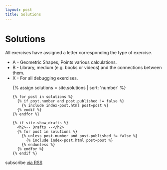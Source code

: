```yaml
---
layout: post
title: Solutions
---
```


<div class="home">

  <h1 class="page-heading">Solutions</h1>
  
  <p>
    All exercises have assigned a letter corresponding the type of exercise.
  </p>
  <ul>
    <li>A - Geometric Shapes, Points various calculations.</li>
    <li>B - Library, medium (e.g. books or videos) and the connections between them.</li>
    <li>X - For all debugging exercises.</li>
  </ul>

  <ul class="post-list">
    {% assign solutions = site.solutions | sort: 'number' %}

    {% for post in solutions %}
      {% if post.number and post.published != false %}
        {% include index-post.html post=post %}
      {% endif %}
    {% endfor %}

    {% if site.show_drafts %}
      <h2>-- Drafts --</h2>
      {% for post in solutions %}
        {% unless post.number and post.published != false %}
          {% include index-post.html post=post %}
        {% endunless %}
      {% endfor %}
    {% endif %}
  </ul>

  <p class="rss-subscribe">subscribe <a href="{{ "/feed.xml" | prepend: site.baseurl }}">via RSS</a></p>

</div>
